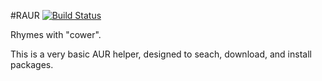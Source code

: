 #RAUR [![Build Status](https://travis-ci.org/deciduously/raur.svg?branch=master)](https://travis-ci.org/deciduously/raur)

Rhymes with "cower".

This is a very basic AUR helper, designed to seach, download, and install packages.
